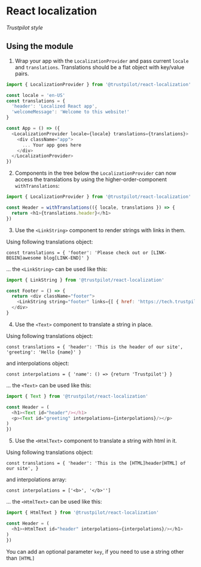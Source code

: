 # React localization

*Trustpilot style*


## Using the module

1. Wrap your app with the `LocalizationProvider` and pass current `locale` and `translations`. Translations should be a flat object with key/value pairs.

```javascript
import { LocalizationProvider } from '@trustpilot/react-localization'

const locale = 'en-US'
const translations = {
  'header': 'Localized React app',
  'welcomeMessage': 'Welcome to this website!'
}

const App = () => ({
  <LocalizationProvider locale={locale} translations={translations}>
    <div className="app">
      ... Your app goes here
    </div>
  </LocalizationProvider>
})
```

2. Components in the tree below the `LocalizationProvider` can now access the translations by using the higher-order-component `withTranslations`:

```javascript
import { LocalizationProvider } from '@trustpilot/react-localization'

const Header = withTranslations(({ locale, translations }) => {
  return <h1>{translations.header}</h1>
})
```


3. Use the `<LinkString>` component to render strings with links in them.

Using following translations object:

`const translations = {
  'footer': 'Please check out or [LINK-BEGIN]awesome blog[LINK-END]'
}`

... the `<LinkString>` can be used like this:

```javascript
import { LinkString } from '@trustpilot/react-localization'

const Footer = () => {
  return <div className="footer">
    <LinkString string="footer" links={[ { href: 'https://tech.trustpilot.com/' } ]}
  </div>
}
```

4. Use the `<Text>` component to translate a string in place.

Using following translations object:

`const translations = {
  'header': 'This is the header of our site',
  'greeting': 'Hello {name}'
}`

and interpolations object:

`const interpolations = {
  'name': () => {return 'Trustpilot'}
}`

... the `<Text>` can be used like this:

```javascript
import { Text } from '@trustpilot/react-localization'

const Header = (
  <h1><Text id="header"/></h1>
  <p><Text id="greeting" interpolations={interpolations}/></p>
)
})
```

5. Use the `<HtmlText>` component to translate a string with html in it.

Using following translations object:

`const translations = {
  'header': 'This is the [HTML]header[HTML] of our site',
}`

and interpolations array:

`const interpolations = ['<b>', '</b>'']`

... the `<HtmlText>` can be used like this:

```javascript
import { HtmlText } from '@trustpilot/react-localization'

const Header = (
  <h1><HtmlText id="header" interpolations={interpolations}/></h1>
)
})
```
You can add an optional parameter `key`, if you need to use a string other than `[HTML]`
